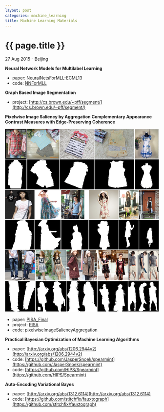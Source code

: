 ```yaml
---
layout: post
categories: machine_learning
title: Machine Learning Materials
---
```


{{ page.title }}
================

<p class="meta">27 Aug 2015 - Beijing</p>

**Neural Network Models for Multilabel Learning**

- paper: [NeuralNetsForMLL-ECML13](http://pan.baidu.com/s/1bnFdYFX)
- code: [NNForMLL](https://github.com/abhishek-kumar/NNForMLL)

**Graph Based Image Segmentation**

- project: [http://cs.brown.edu/~pff/segment/](http://cs.brown.edu/~pff/segment/)

**Pixelwise Image Saliency by Aggregation Complementary Appearance Contrast Measures with Edge-Preserving Coherence**

<div class="fig figcenter fighighlight">
  <img src="/assets/ml-materials/ImageAndMask.png">
  <!--<div class="figcaption">artworks</div>-->
</div>

- paper: [PISA_Final](http://vision.sysu.edu.cn/project/PISA/PISA_Final.pdf)
- project: [PISA](http://vision.sysu.edu.cn/project/PISA/)
- code: [pixelwiseImageSaliencyAggregation](https://github.com/kezewang/pixelwiseImageSaliencyAggregation)

**Practical Bayesian Optimization of Machine Learning Algorithms**

- paper: [http://arxiv.org/abs/1206.2944v2](http://arxiv.org/abs/1206.2944v2)
- code: [https://github.com/JasperSnoek/spearmint](https://github.com/JasperSnoek/spearmint)
- code: [https://github.com/HIPS/Spearmint](https://github.com/HIPS/Spearmint)

**Auto-Encoding Variational Bayes**

- paper: [http://arxiv.org/abs/1312.6114](http://arxiv.org/abs/1312.6114)
- code: [https://github.com/stitchfix/fauxtograph](https://github.com/stitchfix/fauxtograph)
